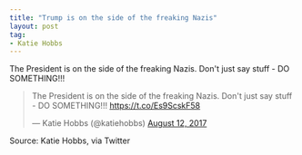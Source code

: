 ```yaml
---
title: "Trump is on the side of the freaking Nazis"
layout: post
tag:
- Katie Hobbs
---
```


The President is on the side of the freaking Nazis. Don't just say stuff - DO SOMETHING!!!

<blockquote class="twitter-tweet"><p lang="en" dir="ltr">The President is on the side of the freaking Nazis. Don&#39;t just say stuff - DO SOMETHING!!! <a href="https://t.co/Es9ScskF58">https://t.co/Es9ScskF58</a></p>&mdash; Katie Hobbs (@katiehobbs) <a href="https://twitter.com/katiehobbs/status/896502293427757056?ref_src=twsrc%5Etfw">August 12, 2017</a></blockquote> <script async src="https://platform.twitter.com/widgets.js" charset="utf-8"></script>

Source: Katie Hobbs, via Twitter
